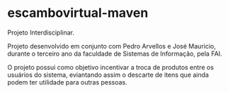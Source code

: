 # escambovirtual-maven
Projeto Interdisciplinar.

Projeto desenvolvido em conjunto com Pedro Arvellos e José Mauricio, durante o terceiro ano da faculdade de Sistemas de Informação, pela FAI.

O projeto possui como objetivo incentivar a troca de produtos entre os usuários do sistema, eviantando assim o descarte de itens que ainda podem ter utilidade para outras pessoas.
